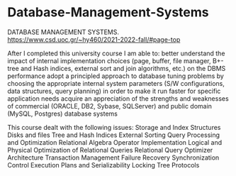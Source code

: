# Database-Management-Systems

DATABASE MANAGEMENT SYSTEMS. https://www.csd.uoc.gr/~hy460/2021-2022-fall/#page-top

After I completed this university course I am able to:
better understand the impact of internal implementation choices (page, buffer, file manager, B+-tree and Hash indices, external sort and join algorithms, etc.) on the DBMS performance
adopt a principled approach to database tuning problems by choosing the appropriate internal system parameters (S/W configurations, data structures, query planning) in order to make it run faster for specific application needs
acquire an appreciation of the strengths and weaknesses of commercial (ORACLE, DB2, Sybase, SQLServer) and public domain (MySQL, Postgres) database systems

This course dealt with the following issues:
Storage and Index Structures
  Disks and files
  Tree and Hash Indices
  External Sorting
Query Processing and Optimization
  Relational Algebra Operator Implementation
  Logical and Physical Optimization of Relational Queries
  Relational Query Optimizer Architecture
Transaction Management
  Failure Recovery
  Synchronization Control
  Execution Plans and Serializability
  Locking
  Tree Protocols
